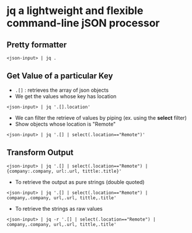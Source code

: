 # jq a lightweight and flexible command-line jSON processor

## Pretty formatter

```console
<json-input> | jq .
```

## Get Value of a particular Key

- `.[]` : retrieves the array of json objects
- We get the values whose key has location

```console
<json-input> | jq '.[].location'
```

- We can filter the retrieve of values by piping (ex. using the **select** filter)
- Show objects whose location is "Remote"

```console
<json-input> | jq '.[] | select(.location=="Remote")'
```

## Transform Output

```console
<json-input> | jq '.[] | select(.location=="Remote") | {company:.company, url:.url, tittle:.title}'
```

- To retrieve the output as pure strings (double quoted)

```console
<json-input> | jq '.[] | select(.location=="Remote") | company,.company, url,.url, tittle,.title'
```

- To retrieve the strings as raw values

```console
<json-input> | jq -r '.[] | select(.location=="Remote") | company,.company, url,.url, tittle,.title'
```


